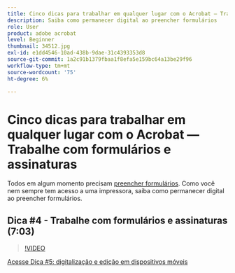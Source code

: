 ```yaml
---
title: Cinco dicas para trabalhar em qualquer lugar com o Acrobat — Trabalhe com o Forms e assinaturas
description: Saiba como permanecer digital ao preencher formulários
role: User
product: adobe acrobat
level: Beginner
thumbnail: 34512.jpg
exl-id: e1dd4546-10ad-438b-9dae-31c4393353d8
source-git-commit: 1a2c91b1379fbaa1f8efa5e159bc64a13be29f96
workflow-type: tm+mt
source-wordcount: '75'
ht-degree: 6%

---
```


# Cinco dicas para trabalhar em qualquer lugar com o Acrobat — Trabalhe com formulários e assinaturas

Todos em algum momento precisam [preencher formulários](https://www.adobe.com/br/acrobat/online/sign-pdf.html). Como você nem sempre tem acesso a uma impressora, saiba como permanecer digital ao preencher formulários.

## Dica #4 - Trabalhe com formulários e assinaturas (7:03)

>[!VIDEO](https://video.tv.adobe.com/v/34512?hidetitle=true)

[Acesse Dica #5: digitalização e edição em dispositivos móveis](scan-and-edit-on-mobile.md)